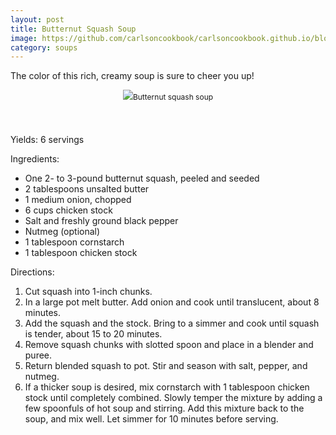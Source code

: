```yaml
---
layout: post
title: Butternut Squash Soup
image: https://github.com/carlsoncookbook/carlsoncookbook.github.io/blob/master/images/butternut-squash-soup.jpeg?raw=true
category: soups
---
```


The color of this rich, creamy soup is sure to cheer you up!

<p style="float:center; font-size: 9pt; text-align: center; width: 50%; margin-left: 25%; margin-bottom: 0.5em;"><img src="https://github.com/carlsonkellie/College-Cravings/blob/master/images/butternut-squash-soup.jpeg?raw=true">Butternut squash soup <br><br></p>

<br>


Yields: 6 servings

Ingredients:
* One 2- to 3-pound butternut squash, peeled and seeded
* 2 tablespoons unsalted butter
* 1 medium onion, chopped
* 6 cups chicken stock
* Salt and freshly ground black pepper
* Nutmeg (optional)
* 1 tablespoon cornstarch
* 1 tablespoon chicken stock

Directions:
1. Cut squash into 1-inch chunks. 
2. In a large pot melt butter. Add onion and cook until translucent, about 8 minutes. 
3. Add the squash and the stock. Bring to a simmer and cook until squash is tender, about 15 to 20 minutes. 
4. Remove squash chunks with slotted spoon and place in a blender and puree. 
5. Return blended squash to pot. Stir and season with salt, pepper, and nutmeg. 
6. If a thicker soup is desired, mix cornstarch with 1 tablespoon chicken stock until completely combined. Slowly temper the mixture by adding a few spoonfuls of hot soup and stirring. Add this mixture back to the soup, and mix well. Let simmer for 10 minutes before serving.
